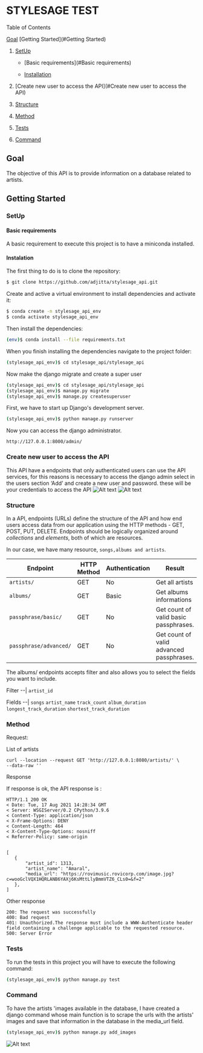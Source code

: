 # STYLESAGE TEST

<summary>Table of Contents</summary>

[Goal](#Goal)
[Getting Started](#Getting Started)
   1. [SetUp](#SetUp)
      * [Basic requirements](#Basic requirements)
      
      * [Installation](#Instalation)
      
   2. [Create new user to access the API](#Create new user to access the API)
   3. [Structure](#Structure)
   4. [Method](#Method)
   5. [Tests](#Tests)
   6. [Command](#Tests)

## Goal
The objective of this API is to provide information on a database related to artists.
## Getting Started

### SetUp

#### Basic requirements
A basic requirement to execute this project is to have a miniconda installed.

#### Instalation
The first thing to do is to clone the repository:
```sh
$ git clone https://github.com/adjitta/stylesage_api.git
```
Create and active a virtual environment to install dependencies and activate it:
```sh
$ conda create -n stylesage_api_env
$ conda activate stylesage_api_env
```
Then install the dependencies:
```sh
(env)$ conda install --file requirements.txt
```  
When you finish installing the dependencies navigate to the project folder: 
```sh
(stylesage_api_env)$ cd stylesage_api/stylesage_api
``` 
Now make the django migrate and create a super user
```sh
(stylesage_api_env)$ cd stylesage_api/stylesage_api
(stylesage_api_env)$ manage.py migrate
(stylesage_api_env)$ manage.py createsuperuser
``` 
First, we have to start up Django's development server.
``` sh
(stylesage_api_env)$ python manage.py runserver
```
Now you can access the django administrator.

```
http://127.0.0.1:8000/admin/ 
```
### Create new user to access the API
This API have a  endpoints that only authenticated users can use the API services, for this reasons is necessary to access the django admin select in the users section ‘Add’ and create a new user and password. these will be your credentials to access the API
![Alt text](/home/adja/stylesage_api/screenshots/image.png "Django admistration")
![Alt text](/home/adja/stylesage_api/screenshots/image2.png "Django admistration")

### Structure
In a API, endpoints (URLs) define the structure of the API and how end users access data from our application using the HTTP methods - GET, POST, PUT, DELETE. Endpoints should be logically organized around _collections_ and _elements_, both of which are resources.

In our case, we have many resource, `songs,albums and artists`.

Endpoint |HTTP Method | Authentication | Result
-- | -- |-- |--
`artists/` | GET | No | Get all artists
`albums/` | GET | Basic | Get albums informations
`passphrase/basic/ `| GET | No | Get count of valid basic passphrases.
`passphrase/advanced/ ` | GET | No |Get count of valid advanced passphrases.

The albums/ endpoints accepts filter and also allows you to select the fields you want to include.

Filter
--|
`artist_id`

Fields
--|
`songs`
`artist_name`
`track_count`
`album_duration`
`longest_track_duration`
`shortest_track_duration`

### Method
Request:

List of artists
```
curl --location --request GET 'http://127.0.0.1:8080/artists/' \
--data-raw ''
```

Response

If response is ok, the API response is :

```
HTTP/1.1 200 OK
< Date: Tue, 17 Aug 2021 14:28:34 GMT
< Server: WSGIServer/0.2 CPython/3.9.6
< Content-Type: application/json
< X-Frame-Options: DENY
< Content-Length: 464
< X-Content-Type-Options: nosniff
< Referrer-Policy: same-origin


[
   {
       "artist_id": 1313,
       "artist_name": "Amaral",
       "media_url": "https://rovimusic.rovicorp.com/image.jpg?c=wooGclVQX1HQRLANB6YAXj6KsMttLlyBmmVTZ6_CLs0=&f=2"
   },
]
```
Other response
```
200: The request was successfully
400: Bad request
401: Unauthorized.The response must include a WWW-Authenticate header field containing a challenge applicable to the requested resource.
500: Server Error
```

### Tests
To run the tests in this project you will have to execute the following command:
```sh
(stylesage_api_env)$ python manage.py test
```
### Command

To have the artists 'images available in the database, I have created a django command whose main function is to scrape the urls with the artists' images and save that information in the database in the media_url field.
```sh
(stylesage_api_env)$ python manage.py add_images
```
![Alt text](/home/adja/stylesage_api/screenshots/url.png "add image")
